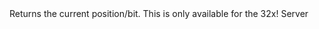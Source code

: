 <function name="GetCurrentBit" parent="bf_read" type="classfunc">
	<description>
		Returns the current position/bit.
		<note>
			This is only available for the 32x!
		</note>
	</description>
	<realm>Server</realm>
	<rets>
		<ret name="bit" type="number"></ret>
	</rets>
</function>